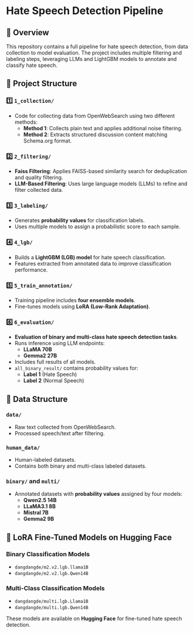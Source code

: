 # Hate Speech Detection Pipeline

## 📌 Overview
This repository contains a full pipeline for hate speech detection, from data collection to model evaluation. The project includes multiple filtering and labeling steps, leveraging LLMs and LightGBM models to annotate and classify hate speech.

## 📂 Project Structure

### 1️⃣ `1_collection/`  
- Code for collecting data from OpenWebSearch using two different methods:
  - **Method 1**: Collects plain text and applies additional noise filtering.
  - **Method 2**: Extracts structured discussion content matching Schema.org format.

### 2️⃣ `2_filtering/`  
- **Faiss Filtering**: Applies FAISS-based similarity search for deduplication and quality filtering.
- **LLM-Based Filtering**: Uses large language models (LLMs) to refine and filter collected data.

### 3️⃣ `3_labeling/`  
- Generates **probability values** for classification labels.
- Uses multiple models to assign a probabilistic score to each sample.

### 4️⃣ `4_lgb/`  
- Builds a **LightGBM (LGB) model** for hate speech classification.
- Features extracted from annotated data to improve classification performance.

### 5️⃣ `5_train_annotation/`  
- Training pipeline includes **four ensemble models**.
- Fine-tunes models using **LoRA (Low-Rank Adaptation)**.

### 6️⃣ `6_evaluation/`  
- **Evaluation of binary and multi-class hate speech detection tasks**.
- Runs inference using LLM endpoints:
  - **LLaMA 70B**
  - **Gemma2 27B**
- Includes full results of all models.
- `all_binary_result/` contains probability values for:
  - **Label 1** (Hate Speech)
  - **Label 2** (Normal Speech)

## 📁 Data Structure

### `data/`
- Raw text collected from OpenWebSearch.
- Processed speech/text after filtering.

### `human_data/`
- Human-labeled datasets.
- Contains both binary and multi-class labeled datasets.

### `binary/` and `multi/`
- Annotated datasets with **probability values** assigned by four models:
  - **Qwen2.5 14B**
  - **LLaMA3.1 8B**
  - **Mistral 7B**
  - **Gemma2 9B**

## 🚀 LoRA Fine-Tuned Models on Hugging Face

### **Binary Classification Models**
- `dangdangde/m2.v2.lgb.llama1B`
- `dangdangde/m2.v2.lgb.Qwen14B`

### **Multi-Class Classification Models**
- `dangdangde/multi.lgb.Llama1B`
- `dangdangde/multi.lgb.Qwen14B`

These models are available on **Hugging Face** for fine-tuned hate speech detection.


